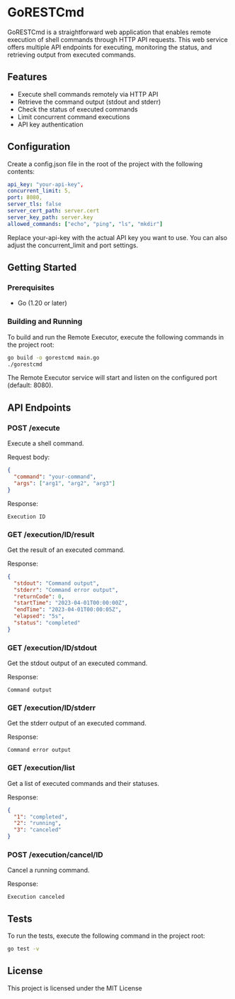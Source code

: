 # GoRESTCmd

GoRESTCmd is a straightforward web application that enables remote execution of shell commands through HTTP API requests. This web service offers multiple API endpoints for executing, monitoring the status, and retrieving output from executed commands.

## Features

* Execute shell commands remotely via HTTP API
* Retrieve the command output (stdout and stderr)
* Check the status of executed commands
* Limit concurrent command executions
* API key authentication

## Configuration

Create a config.json file in the root of the project with the following contents:

```yaml
api_key: "your-api-key",
concurrent_limit: 5,
port: 8080,
server_tls: false
server_cert_path: server.cert
server_key_path: server.key
allowed_commands: ["echo", "ping", "ls", "mkdir"]
```

Replace your-api-key with the actual API key you want to use. You can also adjust the concurrent_limit and port settings.

## Getting Started

### Prerequisites

* Go (1.20 or later)

### Building and Running

To build and run the Remote Executor, execute the following commands in the project root:

```sh
go build -o gorestcmd main.go
./gorestcmd
```

The Remote Executor service will start and listen on the configured port (default: 8080).

## API Endpoints

### POST /execute

Execute a shell command.

Request body:

```json
{
  "command": "your-command",
  "args": ["arg1", "arg2", "arg3"]
}
```

Response:

```text
Execution ID
```

### GET /execution/ID/result

Get the result of an executed command.

Response:

```json
{
  "stdout": "Command output",
  "stderr": "Command error output",
  "returnCode": 0,
  "startTime": "2023-04-01T00:00:00Z",
  "endTime": "2023-04-01T00:00:05Z",
  "elapsed": "5s",
  "status": "completed"
}
```

### GET /execution/ID/stdout

Get the stdout output of an executed command.

Response:

```text
Command output
```

### GET /execution/ID/stderr

Get the stderr output of an executed command.

Response:

```text
Command error output
```

### GET /execution/list

Get a list of executed commands and their statuses.

Response:

```json
{
  "1": "completed",
  "2": "running",
  "3": "canceled"
}
```

### POST /execution/cancel/ID

Cancel a running command.

Response:

```text
Execution canceled
```

## Tests

To run the tests, execute the following command in the project root:

```sh
go test -v
```

## License

This project is licensed under the MIT License
